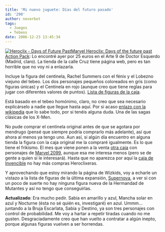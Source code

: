 ```yaml
---
title: 'Mi nuevo juguete: Días del futuro pasado'
id: '290'
author: neverbot
tags:
  - Juegos
  - Tebeos
date: 2006-12-23 13:45:34
---
```


[![Heroclix - Days of Future Past](./Heroclix-DaysofFuturePast.jpg "Heroclix - Days of Future Past")Marvel Heroclix: Days of the future past Action Pack](http://www.wizkidsgames.com/heroclix/marvel/products.asp?cid=40852): Lo encontré ayer por 25 euros en el Arte 9 de Doctor Esquerdo (Madrid, claro). La tienda de la calle Cruz tiene página web, pero es tan horrible que no voy ni a enlazarla.

Incluye la figura del centinela, Rachel Summers con el fénix y el Lobezno viejuno del tebeo. Los dos personajes pequeños coloreados en gris (como figuras únicas) y el Centinela en rojo (aunque creo que tiene reglas para jugar con diferentes valores de puntos). [Lista de figuras de la caja](http://www.wizkidsgames.com/heroclix/marvel/figuregallery.asp?releaseid=88).

Está basado en el tebeo homónimo, claro, no creo que sea necesario explicárselo a nadie que llegue hasta aquí. Por si acaso [enlazo con la wikipedia](http://en.wikipedia.org/wiki/Days_of_Future_Past) que lo sabe todo, por si tenéis alguna duda. Una de las sagas clásicas de los X-Men.

No pude comprar el centinela original antes de que se agotara por mendrugo (pensé que siempre podría comprarlo más adelante), así que ahora al menos ya tengo uno. Aun así, si algún día encuentro en alguna tienda la figura con la caja original me la compraré igualmente. Es lo que tiene el frikismo. El mes que viene ponen a la venta [otra caja](http://www.wizkidsgames.com/heroclix/marvel/products.asp?cid=41118) con personajes de [Marvel 2099](http://en.wikipedia.org/wiki/Marvel_2099), aunque esa me interesa menos (pero se de gente a quien sí le interesará). Hasta que no aparezca por aquí la [caja de Invencible](http://www.wizkidsgames.com/heroclix/indy/figuregallery.asp?releaseid=75) no hay más compras Heroclixeras.

Y aprovechando que estoy mirando la página de Wizkids, voy a echarle un vistazo a la lista de figuras de la última expansión, [Supernova](http://www.wizkidsgames.com/heroclix/marvel/products.asp?cid=40853), a ver si con un poco de suerte no hay ninguna figura nueva de la Hermandad de Mutantes y así no tengo que conseguirlas.

**Actualizado**: Era mucho pedir. Sabia en amarillo y azul, Mancha solar en azul y Nocturne (ésta no sé quién es, investigaré) en azul. Ummm... juntando a la Bruja Escarlata, Sabia y Destino, ya son tres personajes con control de probabilidad. Me voy a hartar a repetir tiradas cuando no me gusten. Desgraciadamente creo que han vuelto a contratar a algún inepto, porque algunas figuras vuelven a ser horrendas.